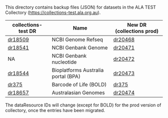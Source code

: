 This directory contains backup files (JSON) for datasets in the ALA TEST Collectory (https://collections-test.ala.org.au). 

collections-test DR      | Name   |  New DR (collections prod)
--------|--------|---------
[dr18509](https://raw.githubusercontent.com/ARGA-Genomes/arga-data/master/metadata/dr18509.json) | NCBI Genome Refseq | [dr20468](https://collections.ala.org.au/public/show/dr20468)
[dr18541](https://raw.githubusercontent.com/ARGA-Genomes/arga-data/master/metadata/dr18541.json) | NCBI Genbank Genome | [dr20471](https://collections.ala.org.au/public/show/dr20471)
NA | NCBI Genbank nucleotide | [dr20472](https://collections.ala.org.au/public/show/dr20472)
[dr18544](https://raw.githubusercontent.com/ARGA-Genomes/arga-data/master/metadata/dr18544.json) | Bioplatforms Australia portal (BPA) | [dr20473](https://collections.ala.org.au/public/show/dr20473)
[dr375](https://raw.githubusercontent.com/ARGA-Genomes/arga-data/master/metadata/dr375.json)   | Barcode of Life (BOLD) | [dr375](https://collections.ala.org.au/public/show/dr375)
[dr18657](https://raw.githubusercontent.com/ARGA-Genomes/arga-data/master/metadata/dr18657.json) | Australasian Genomes | [dr20474](https://collections.ala.org.au/public/show/dr20474)

The dataResource IDs will change (except for BOLD) for the prod version of collectory, once the entries have been migrated.
